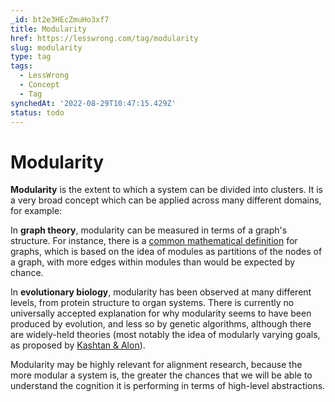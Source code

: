 ```yaml
---
_id: bt2e3HEcZmuHo3xf7
title: Modularity
href: https://lesswrong.com/tag/modularity
slug: modularity
type: tag
tags:
  - LessWrong
  - Concept
  - Tag
synchedAt: '2022-08-29T10:47:15.429Z'
status: todo
---
```


# Modularity

**Modularity** is the extent to which a system can be divided into clusters. It is a very broad concept which can be applied across many different domains, for example:

In **graph theory**, modularity can be measured in terms of a graph's structure. For instance, there is a [common mathematical definition](https://en.wikipedia.org/wiki/Modularity_(networks)) for graphs, which is based on the idea of modules as partitions of the nodes of a graph, with more edges within modules than would be expected by chance.

In **evolutionary biology**, modularity has been observed at many different levels, from protein structure to organ systems. There is currently no universally accepted explanation for why modularity seems to have been produced by evolution, and less so by genetic algorithms, although there are widely-held theories (most notably the idea of modularly varying goals, as proposed by [Kashtan & Alon](https://www.pnas.org/doi/10.1073/pnas.0503610102)).

Modularity may be highly relevant for alignment research, because the more modular a system is, the greater the chances that we will be able to understand the cognition it is performing in terms of high-level abstractions.
